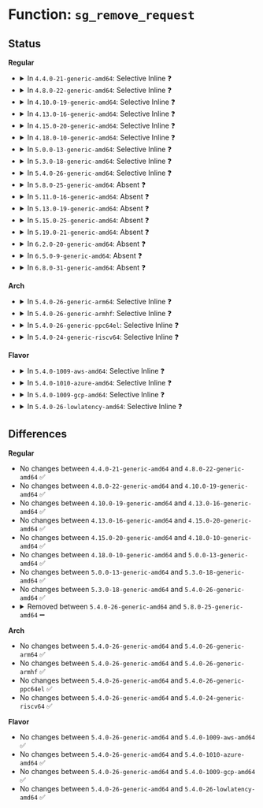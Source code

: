 # Function: <code>sg_remove_request</code>

## Status
<b>Regular</b>
<ul>
<li>
<details>
<summary>In <code>4.4.0-21-generic-amd64</code>: Selective Inline ❓</summary>

```c
int sg_remove_request(Sg_fd * sfp, Sg_request * srp)
```

```json
{
  "name": "sg_remove_request",
  "collision_type": "Unique Static",
  "inline_type": "Selective",
  "funcs": [
    {
      "addr": 18446744071584886256,
      "name": "sg_remove_request",
      "external": false,
      "loc": "drivers/scsi/sg.c:2093",
      "file": "drivers/scsi/sg.c",
      "inline": "not declared, inlined",
      "caller_inline": [],
      "caller_func": [
        "drivers/scsi/sg.c:sg_finish_rem_req",
        "drivers/scsi/sg.c:sg_write"
      ]
    }
  ],
  "symbols": [
    {
      "addr": 18446744071584886256,
      "name": "sg_remove_request",
      "section": ".text",
      "bind": "STB_LOCAL",
      "size": 145
    }
  ]
}
```
</details>
</li>
<li>
<details>
<summary>In <code>4.8.0-22-generic-amd64</code>: Selective Inline ❓</summary>

```c
int sg_remove_request(Sg_fd * sfp, Sg_request * srp)
```

```json
{
  "name": "sg_remove_request",
  "collision_type": "Unique Static",
  "inline_type": "Selective",
  "funcs": [
    {
      "addr": 18446744071585248720,
      "name": "sg_remove_request",
      "external": false,
      "loc": "drivers/scsi/sg.c:2094",
      "file": "drivers/scsi/sg.c",
      "inline": "not declared, inlined",
      "caller_inline": [],
      "caller_func": [
        "drivers/scsi/sg.c:sg_finish_rem_req",
        "drivers/scsi/sg.c:sg_write"
      ]
    }
  ],
  "symbols": [
    {
      "addr": 18446744071585248720,
      "name": "sg_remove_request",
      "section": ".text",
      "bind": "STB_LOCAL",
      "size": 145
    }
  ]
}
```
</details>
</li>
<li>
<details>
<summary>In <code>4.10.0-19-generic-amd64</code>: Selective Inline ❓</summary>

```c
int sg_remove_request(Sg_fd * sfp, Sg_request * srp)
```

```json
{
  "name": "sg_remove_request",
  "collision_type": "Unique Static",
  "inline_type": "Selective",
  "funcs": [
    {
      "addr": 18446744071585448496,
      "name": "sg_remove_request",
      "external": false,
      "loc": "drivers/scsi/sg.c:2091",
      "file": "drivers/scsi/sg.c",
      "inline": "not declared, inlined",
      "caller_inline": [],
      "caller_func": [
        "drivers/scsi/sg.c:sg_finish_rem_req",
        "drivers/scsi/sg.c:sg_write"
      ]
    }
  ],
  "symbols": [
    {
      "addr": 18446744071585448496,
      "name": "sg_remove_request",
      "section": ".text",
      "bind": "STB_LOCAL",
      "size": 145
    }
  ]
}
```
</details>
</li>
<li>
<details>
<summary>In <code>4.13.0-16-generic-amd64</code>: Selective Inline ❓</summary>

```c
int sg_remove_request(Sg_fd * sfp, Sg_request * srp)
```

```json
{
  "name": "sg_remove_request",
  "collision_type": "Unique Static",
  "inline_type": "Selective",
  "funcs": [
    {
      "addr": 18446744071585535280,
      "name": "sg_remove_request",
      "external": false,
      "loc": "drivers/scsi/sg.c:2110",
      "file": "drivers/scsi/sg.c",
      "inline": "not declared, inlined",
      "caller_inline": [],
      "caller_func": [
        "drivers/scsi/sg.c:sg_rq_end_io_usercontext",
        "drivers/scsi/sg.c:sg_write",
        "drivers/scsi/sg.c:sg_new_read",
        "drivers/scsi/sg.c:sg_new_read",
        "drivers/scsi/sg.c:sg_new_read",
        "drivers/scsi/sg.c:sg_read"
      ]
    }
  ],
  "symbols": [
    {
      "addr": 18446744071585535280,
      "name": "sg_remove_request",
      "section": ".text",
      "bind": "STB_LOCAL",
      "size": 165
    }
  ]
}
```
</details>
</li>
<li>
<details>
<summary>In <code>4.15.0-20-generic-amd64</code>: Selective Inline ❓</summary>

```c
int sg_remove_request(Sg_fd * sfp, Sg_request * srp)
```

```json
{
  "name": "sg_remove_request",
  "collision_type": "Unique Static",
  "inline_type": "Selective",
  "funcs": [
    {
      "addr": 18446744071585965712,
      "name": "sg_remove_request",
      "external": false,
      "loc": "drivers/scsi/sg.c:2109",
      "file": "drivers/scsi/sg.c",
      "inline": "not declared, inlined",
      "caller_inline": [],
      "caller_func": [
        "drivers/scsi/sg.c:sg_rq_end_io_usercontext",
        "drivers/scsi/sg.c:sg_write",
        "drivers/scsi/sg.c:sg_new_read",
        "drivers/scsi/sg.c:sg_new_read",
        "drivers/scsi/sg.c:sg_new_read",
        "drivers/scsi/sg.c:sg_read"
      ]
    }
  ],
  "symbols": [
    {
      "addr": 18446744071585965712,
      "name": "sg_remove_request",
      "section": ".text",
      "bind": "STB_LOCAL",
      "size": 165
    }
  ]
}
```
</details>
</li>
<li>
<details>
<summary>In <code>4.18.0-10-generic-amd64</code>: Selective Inline ❓</summary>

```c
int sg_remove_request(Sg_fd * sfp, Sg_request * srp)
```

```json
{
  "name": "sg_remove_request",
  "collision_type": "Unique Static",
  "inline_type": "Selective",
  "funcs": [
    {
      "addr": 18446744071586213760,
      "name": "sg_remove_request",
      "external": false,
      "loc": "drivers/scsi/sg.c:2142",
      "file": "drivers/scsi/sg.c",
      "inline": "not declared, inlined",
      "caller_inline": [],
      "caller_func": [
        "drivers/scsi/sg.c:sg_rq_end_io_usercontext",
        "drivers/scsi/sg.c:sg_new_read",
        "drivers/scsi/sg.c:sg_new_read",
        "drivers/scsi/sg.c:sg_new_read"
      ]
    }
  ],
  "symbols": [
    {
      "addr": 18446744071586213760,
      "name": "sg_remove_request",
      "section": ".text",
      "bind": "STB_LOCAL",
      "size": 165
    }
  ]
}
```
</details>
</li>
<li>
<details>
<summary>In <code>5.0.0-13-generic-amd64</code>: Selective Inline ❓</summary>

```c
int sg_remove_request(Sg_fd * sfp, Sg_request * srp)
```

```json
{
  "name": "sg_remove_request",
  "collision_type": "Unique Static",
  "inline_type": "Selective",
  "funcs": [
    {
      "addr": 18446744071586355904,
      "name": "sg_remove_request",
      "external": false,
      "loc": "drivers/scsi/sg.c:2130",
      "file": "drivers/scsi/sg.c",
      "inline": "not declared, inlined",
      "caller_inline": [],
      "caller_func": [
        "drivers/scsi/sg.c:sg_rq_end_io_usercontext",
        "drivers/scsi/sg.c:sg_new_read",
        "drivers/scsi/sg.c:sg_new_read",
        "drivers/scsi/sg.c:sg_new_read"
      ]
    }
  ],
  "symbols": [
    {
      "addr": 18446744071586355904,
      "name": "sg_remove_request",
      "section": ".text",
      "bind": "STB_LOCAL",
      "size": 165
    }
  ]
}
```
</details>
</li>
<li>
<details>
<summary>In <code>5.3.0-18-generic-amd64</code>: Selective Inline ❓</summary>

```c
int sg_remove_request(Sg_fd * sfp, Sg_request * srp)
```

```json
{
  "name": "sg_remove_request",
  "collision_type": "Unique Static",
  "inline_type": "Selective",
  "funcs": [
    {
      "addr": 18446744071586599312,
      "name": "sg_remove_request",
      "external": false,
      "loc": "drivers/scsi/sg.c:2125",
      "file": "drivers/scsi/sg.c",
      "inline": "not declared, inlined",
      "caller_inline": [],
      "caller_func": [
        "drivers/scsi/sg.c:sg_rq_end_io_usercontext",
        "drivers/scsi/sg.c:sg_new_read",
        "drivers/scsi/sg.c:sg_new_read",
        "drivers/scsi/sg.c:sg_new_read"
      ]
    }
  ],
  "symbols": [
    {
      "addr": 18446744071586599312,
      "name": "sg_remove_request",
      "section": ".text",
      "bind": "STB_LOCAL",
      "size": 152
    }
  ]
}
```
</details>
</li>
<li>
<details>
<summary>In <code>5.4.0-26-generic-amd64</code>: Selective Inline ❓</summary>

```c
int sg_remove_request(Sg_fd * sfp, Sg_request * srp)
```

```json
{
  "name": "sg_remove_request",
  "collision_type": "Unique Static",
  "inline_type": "Selective",
  "funcs": [
    {
      "addr": 18446744071586746752,
      "name": "sg_remove_request",
      "external": false,
      "loc": "drivers/scsi/sg.c:2125",
      "file": "drivers/scsi/sg.c",
      "inline": "not declared, inlined",
      "caller_inline": [],
      "caller_func": [
        "drivers/scsi/sg.c:sg_rq_end_io_usercontext",
        "drivers/scsi/sg.c:sg_new_read",
        "drivers/scsi/sg.c:sg_new_read",
        "drivers/scsi/sg.c:sg_new_read"
      ]
    }
  ],
  "symbols": [
    {
      "addr": 18446744071586746752,
      "name": "sg_remove_request",
      "section": ".text",
      "bind": "STB_LOCAL",
      "size": 152
    }
  ]
}
```
</details>
</li>
<li>
<details>
<summary>In <code>5.8.0-25-generic-amd64</code>: Absent ❓</summary>

```json
{
  "name": "sg_remove_request",
  "collision_type": "Unique Static",
  "inline_type": "Selective",
  "funcs": [
    {
      "addr": 18446744071587550224,
      "name": "sg_remove_request",
      "external": false,
      "loc": "drivers/scsi/sg.c:2155",
      "file": "drivers/scsi/sg.c",
      "inline": "not declared, inlined",
      "caller_inline": [],
      "caller_func": [
        "drivers/scsi/sg.c:sg_rq_end_io_usercontext",
        "drivers/scsi/sg.c:sg_new_read",
        "drivers/scsi/sg.c:sg_new_read",
        "drivers/scsi/sg.c:sg_new_read",
        "drivers/scsi/sg.c:sg_read"
      ]
    }
  ],
  "symbols": [
    {
      "addr": 18446744071587550224,
      "name": "sg_remove_request.isra.0",
      "section": ".text",
      "bind": "STB_LOCAL",
      "size": 124
    }
  ]
}
```
</details>
</li>
<li>
<details>
<summary>In <code>5.11.0-16-generic-amd64</code>: Absent ❓</summary>

```json
{
  "name": "sg_remove_request",
  "collision_type": "Unique Static",
  "inline_type": "Selective",
  "funcs": [
    {
      "addr": 18446744071587616960,
      "name": "sg_remove_request",
      "external": false,
      "loc": "drivers/scsi/sg.c:2148",
      "file": "drivers/scsi/sg.c",
      "inline": "not declared, inlined",
      "caller_inline": [],
      "caller_func": [
        "drivers/scsi/sg.c:sg_rq_end_io_usercontext",
        "drivers/scsi/sg.c:sg_new_read",
        "drivers/scsi/sg.c:sg_new_read",
        "drivers/scsi/sg.c:sg_new_read",
        "drivers/scsi/sg.c:sg_read"
      ]
    }
  ],
  "symbols": [
    {
      "addr": 18446744071587616960,
      "name": "sg_remove_request.isra.0",
      "section": ".text",
      "bind": "STB_LOCAL",
      "size": 124
    }
  ]
}
```
</details>
</li>
<li>
<details>
<summary>In <code>5.13.0-19-generic-amd64</code>: Absent ❓</summary>

```json
{
  "name": "sg_remove_request",
  "collision_type": "Unique Static",
  "inline_type": "Selective",
  "funcs": [
    {
      "addr": 18446744071587497280,
      "name": "sg_remove_request",
      "external": false,
      "loc": "drivers/scsi/sg.c:2142",
      "file": "drivers/scsi/sg.c",
      "inline": "not declared, inlined",
      "caller_inline": [],
      "caller_func": [
        "drivers/scsi/sg.c:sg_rq_end_io_usercontext",
        "drivers/scsi/sg.c:sg_new_read",
        "drivers/scsi/sg.c:sg_new_read",
        "drivers/scsi/sg.c:sg_new_read",
        "drivers/scsi/sg.c:sg_read"
      ]
    }
  ],
  "symbols": [
    {
      "addr": 18446744071587497280,
      "name": "sg_remove_request.isra.0",
      "section": ".text",
      "bind": "STB_LOCAL",
      "size": 124
    }
  ]
}
```
</details>
</li>
<li>
<details>
<summary>In <code>5.15.0-25-generic-amd64</code>: Absent ❓</summary>

```json
{
  "name": "sg_remove_request",
  "collision_type": "Unique Static",
  "inline_type": "Selective",
  "funcs": [
    {
      "addr": 18446744071588073616,
      "name": "sg_remove_request",
      "external": false,
      "loc": "drivers/scsi/sg.c:2111",
      "file": "drivers/scsi/sg.c",
      "inline": "not declared, inlined",
      "caller_inline": [],
      "caller_func": [
        "drivers/scsi/sg.c:sg_rq_end_io_usercontext",
        "drivers/scsi/sg.c:sg_new_read",
        "drivers/scsi/sg.c:sg_new_read",
        "drivers/scsi/sg.c:sg_new_read",
        "drivers/scsi/sg.c:sg_read"
      ]
    }
  ],
  "symbols": [
    {
      "addr": 18446744071588073616,
      "name": "sg_remove_request.isra.0",
      "section": ".text",
      "bind": "STB_LOCAL",
      "size": 124
    }
  ]
}
```
</details>
</li>
<li>
<details>
<summary>In <code>5.19.0-21-generic-amd64</code>: Absent ❓</summary>

```json
{
  "name": "sg_remove_request",
  "collision_type": "Unique Static",
  "inline_type": "Selective",
  "funcs": [
    {
      "addr": 18446744071589442480,
      "name": "sg_remove_request",
      "external": false,
      "loc": "drivers/scsi/sg.c:2138",
      "file": "drivers/scsi/sg.c",
      "inline": "not declared, inlined",
      "caller_inline": [],
      "caller_func": [
        "drivers/scsi/sg.c:sg_rq_end_io_usercontext",
        "drivers/scsi/sg.c:sg_write",
        "drivers/scsi/sg.c:sg_write",
        "drivers/scsi/sg.c:sg_new_read",
        "drivers/scsi/sg.c:sg_new_read",
        "drivers/scsi/sg.c:sg_new_read",
        "drivers/scsi/sg.c:sg_read"
      ]
    }
  ],
  "symbols": [
    {
      "addr": 18446744071589442480,
      "name": "sg_remove_request.isra.0",
      "section": ".text",
      "bind": "STB_LOCAL",
      "size": 200
    }
  ]
}
```
</details>
</li>
<li>
<details>
<summary>In <code>6.2.0-20-generic-amd64</code>: Absent ❓</summary>

```json
{
  "name": "sg_remove_request",
  "collision_type": "Unique Static",
  "inline_type": "Selective",
  "funcs": [
    {
      "addr": 18446744071591019776,
      "name": "sg_remove_request",
      "external": false,
      "loc": "drivers/scsi/sg.c:2121",
      "file": "drivers/scsi/sg.c",
      "inline": "not declared, inlined",
      "caller_inline": [],
      "caller_func": [
        "drivers/scsi/sg.c:sg_rq_end_io_usercontext",
        "drivers/scsi/sg.c:sg_write",
        "drivers/scsi/sg.c:sg_write",
        "drivers/scsi/sg.c:sg_new_read",
        "drivers/scsi/sg.c:sg_new_read",
        "drivers/scsi/sg.c:sg_new_read",
        "drivers/scsi/sg.c:sg_read"
      ]
    }
  ],
  "symbols": [
    {
      "addr": 18446744071591019776,
      "name": "sg_remove_request.isra.0",
      "section": ".text",
      "bind": "STB_LOCAL",
      "size": 200
    }
  ]
}
```
</details>
</li>
<li>
<details>
<summary>In <code>6.5.0-9-generic-amd64</code>: Absent ❓</summary>

```json
{
  "name": "sg_remove_request",
  "collision_type": "Unique Static",
  "inline_type": "Selective",
  "funcs": [
    {
      "addr": 18446744071591373536,
      "name": "sg_remove_request",
      "external": false,
      "loc": "drivers/scsi/sg.c:2132",
      "file": "drivers/scsi/sg.c",
      "inline": "not declared, inlined",
      "caller_inline": [],
      "caller_func": [
        "drivers/scsi/sg.c:sg_rq_end_io_usercontext",
        "drivers/scsi/sg.c:sg_write",
        "drivers/scsi/sg.c:sg_write",
        "drivers/scsi/sg.c:sg_new_read",
        "drivers/scsi/sg.c:sg_new_read",
        "drivers/scsi/sg.c:sg_new_read",
        "drivers/scsi/sg.c:sg_read"
      ]
    }
  ],
  "symbols": [
    {
      "addr": 18446744071591373536,
      "name": "sg_remove_request.isra.0",
      "section": ".text",
      "bind": "STB_LOCAL",
      "size": 200
    }
  ]
}
```
</details>
</li>
<li>
<details>
<summary>In <code>6.8.0-31-generic-amd64</code>: Absent ❓</summary>

```json
{
  "name": "sg_remove_request",
  "collision_type": "Unique Static",
  "inline_type": "Selective",
  "funcs": [
    {
      "addr": 18446744071591723984,
      "name": "sg_remove_request",
      "external": false,
      "loc": "drivers/scsi/sg.c:2131",
      "file": "drivers/scsi/sg.c",
      "inline": "not declared, inlined",
      "caller_inline": [],
      "caller_func": [
        "drivers/scsi/sg.c:sg_rq_end_io_usercontext",
        "drivers/scsi/sg.c:sg_write",
        "drivers/scsi/sg.c:sg_write",
        "drivers/scsi/sg.c:sg_new_read",
        "drivers/scsi/sg.c:sg_new_read",
        "drivers/scsi/sg.c:sg_new_read",
        "drivers/scsi/sg.c:sg_read"
      ]
    }
  ],
  "symbols": [
    {
      "addr": 18446744071591723984,
      "name": "sg_remove_request.isra.0",
      "section": ".text",
      "bind": "STB_LOCAL",
      "size": 200
    }
  ]
}
```
</details>
</li>
</ul>
<b>Arch</b>
<ul>
<li>
<details>
<summary>In <code>5.4.0-26-generic-arm64</code>: Selective Inline ❓</summary>

```c
int sg_remove_request(Sg_fd * sfp, Sg_request * srp)
```

```json
{
  "name": "sg_remove_request",
  "collision_type": "Unique Static",
  "inline_type": "Selective",
  "funcs": [
    {
      "addr": 18446603336499658744,
      "name": "sg_remove_request",
      "external": false,
      "loc": "drivers/scsi/sg.c:2125",
      "file": "drivers/scsi/sg.c",
      "inline": "not declared, inlined",
      "caller_inline": [],
      "caller_func": [
        "drivers/scsi/sg.c:sg_rq_end_io_usercontext",
        "drivers/scsi/sg.c:sg_new_read",
        "drivers/scsi/sg.c:sg_new_read",
        "drivers/scsi/sg.c:sg_new_read"
      ]
    }
  ],
  "symbols": [
    {
      "addr": 18446603336499658744,
      "name": "sg_remove_request",
      "section": ".text",
      "bind": "STB_LOCAL",
      "size": 256
    }
  ]
}
```
</details>
</li>
<li>
<details>
<summary>In <code>5.4.0-26-generic-armhf</code>: Selective Inline ❓</summary>

```c
int sg_remove_request(Sg_fd * sfp, Sg_request * srp)
```

```json
{
  "name": "sg_remove_request",
  "collision_type": "Unique Static",
  "inline_type": "Selective",
  "funcs": [
    {
      "addr": 3232113436,
      "name": "sg_remove_request",
      "external": false,
      "loc": "drivers/scsi/sg.c:2125",
      "file": "drivers/scsi/sg.c",
      "inline": "not declared, inlined",
      "caller_inline": [],
      "caller_func": [
        "drivers/scsi/sg.c:sg_rq_end_io_usercontext",
        "drivers/scsi/sg.c:sg_new_write",
        "drivers/scsi/sg.c:sg_new_write",
        "drivers/scsi/sg.c:sg_new_write",
        "drivers/scsi/sg.c:sg_new_write",
        "drivers/scsi/sg.c:sg_new_write",
        "drivers/scsi/sg.c:sg_new_write",
        "drivers/scsi/sg.c:sg_new_write",
        "drivers/scsi/sg.c:sg_new_read",
        "drivers/scsi/sg.c:sg_new_read",
        "drivers/scsi/sg.c:sg_new_read"
      ]
    }
  ],
  "symbols": [
    {
      "addr": 3232113436,
      "name": "sg_remove_request",
      "section": ".text",
      "bind": "STB_LOCAL",
      "size": 164
    }
  ]
}
```
</details>
</li>
<li>
<details>
<summary>In <code>5.4.0-26-generic-ppc64el</code>: Selective Inline ❓</summary>

```c
int sg_remove_request(Sg_fd * sfp, Sg_request * srp)
```

```json
{
  "name": "sg_remove_request",
  "collision_type": "Unique Static",
  "inline_type": "Selective",
  "funcs": [
    {
      "addr": 13835058055292986960,
      "name": "sg_remove_request",
      "external": false,
      "loc": "drivers/scsi/sg.c:2125",
      "file": "drivers/scsi/sg.c",
      "inline": "not declared, inlined",
      "caller_inline": [],
      "caller_func": [
        "drivers/scsi/sg.c:sg_rq_end_io_usercontext",
        "drivers/scsi/sg.c:sg_new_read",
        "drivers/scsi/sg.c:sg_new_read",
        "drivers/scsi/sg.c:sg_new_read"
      ]
    }
  ],
  "symbols": [
    {
      "addr": 13835058055292986960,
      "name": "sg_remove_request",
      "section": ".text",
      "bind": "STB_LOCAL",
      "size": 328
    }
  ]
}
```
</details>
</li>
<li>
<details>
<summary>In <code>5.4.0-24-generic-riscv64</code>: Selective Inline ❓</summary>

```c
int sg_remove_request(Sg_fd * sfp, Sg_request * srp)
```

```json
{
  "name": "sg_remove_request",
  "collision_type": "Unique Static",
  "inline_type": "Selective",
  "funcs": [
    {
      "addr": 18446743936276841244,
      "name": "sg_remove_request",
      "external": false,
      "loc": "drivers/scsi/sg.c:2125",
      "file": "drivers/scsi/sg.c",
      "inline": "not declared, inlined",
      "caller_inline": [],
      "caller_func": [
        "drivers/scsi/sg.c:sg_rq_end_io_usercontext",
        "drivers/scsi/sg.c:sg_new_read",
        "drivers/scsi/sg.c:sg_new_read",
        "drivers/scsi/sg.c:sg_new_read"
      ]
    }
  ],
  "symbols": [
    {
      "addr": 18446743936276841244,
      "name": "sg_remove_request",
      "section": ".text",
      "bind": "STB_LOCAL",
      "size": 148
    }
  ]
}
```
</details>
</li>
</ul>
<b>Flavor</b>
<ul>
<li>
<details>
<summary>In <code>5.4.0-1009-aws-amd64</code>: Selective Inline ❓</summary>

```c
int sg_remove_request(Sg_fd * sfp, Sg_request * srp)
```

```json
{
  "name": "sg_remove_request",
  "collision_type": "Unique Static",
  "inline_type": "Selective",
  "funcs": [
    {
      "addr": 18446744071586437232,
      "name": "sg_remove_request",
      "external": false,
      "loc": "drivers/scsi/sg.c:2125",
      "file": "drivers/scsi/sg.c",
      "inline": "not declared, inlined",
      "caller_inline": [],
      "caller_func": [
        "drivers/scsi/sg.c:sg_rq_end_io_usercontext",
        "drivers/scsi/sg.c:sg_new_read",
        "drivers/scsi/sg.c:sg_new_read",
        "drivers/scsi/sg.c:sg_new_read"
      ]
    }
  ],
  "symbols": [
    {
      "addr": 18446744071586437232,
      "name": "sg_remove_request",
      "section": ".text",
      "bind": "STB_LOCAL",
      "size": 152
    }
  ]
}
```
</details>
</li>
<li>
<details>
<summary>In <code>5.4.0-1010-azure-amd64</code>: Selective Inline ❓</summary>

```c
int sg_remove_request(Sg_fd * sfp, Sg_request * srp)
```

```json
{
  "name": "sg_remove_request",
  "collision_type": "Unique Static",
  "inline_type": "Selective",
  "funcs": [
    {
      "addr": 18446744071586313488,
      "name": "sg_remove_request",
      "external": false,
      "loc": "drivers/scsi/sg.c:2125",
      "file": "drivers/scsi/sg.c",
      "inline": "not declared, inlined",
      "caller_inline": [],
      "caller_func": [
        "drivers/scsi/sg.c:sg_rq_end_io_usercontext",
        "drivers/scsi/sg.c:sg_new_read",
        "drivers/scsi/sg.c:sg_new_read",
        "drivers/scsi/sg.c:sg_new_read"
      ]
    }
  ],
  "symbols": [
    {
      "addr": 18446744071586313488,
      "name": "sg_remove_request",
      "section": ".text",
      "bind": "STB_LOCAL",
      "size": 152
    }
  ]
}
```
</details>
</li>
<li>
<details>
<summary>In <code>5.4.0-1009-gcp-amd64</code>: Selective Inline ❓</summary>

```c
int sg_remove_request(Sg_fd * sfp, Sg_request * srp)
```

```json
{
  "name": "sg_remove_request",
  "collision_type": "Unique Static",
  "inline_type": "Selective",
  "funcs": [
    {
      "addr": 18446744071586701312,
      "name": "sg_remove_request",
      "external": false,
      "loc": "drivers/scsi/sg.c:2125",
      "file": "drivers/scsi/sg.c",
      "inline": "not declared, inlined",
      "caller_inline": [],
      "caller_func": [
        "drivers/scsi/sg.c:sg_rq_end_io_usercontext",
        "drivers/scsi/sg.c:sg_new_read",
        "drivers/scsi/sg.c:sg_new_read",
        "drivers/scsi/sg.c:sg_new_read"
      ]
    }
  ],
  "symbols": [
    {
      "addr": 18446744071586701312,
      "name": "sg_remove_request",
      "section": ".text",
      "bind": "STB_LOCAL",
      "size": 152
    }
  ]
}
```
</details>
</li>
<li>
<details>
<summary>In <code>5.4.0-26-lowlatency-amd64</code>: Selective Inline ❓</summary>

```c
int sg_remove_request(Sg_fd * sfp, Sg_request * srp)
```

```json
{
  "name": "sg_remove_request",
  "collision_type": "Unique Static",
  "inline_type": "Selective",
  "funcs": [
    {
      "addr": 18446744071586807312,
      "name": "sg_remove_request",
      "external": false,
      "loc": "drivers/scsi/sg.c:2125",
      "file": "drivers/scsi/sg.c",
      "inline": "not declared, inlined",
      "caller_inline": [],
      "caller_func": [
        "drivers/scsi/sg.c:sg_rq_end_io_usercontext",
        "drivers/scsi/sg.c:sg_new_read",
        "drivers/scsi/sg.c:sg_new_read",
        "drivers/scsi/sg.c:sg_new_read"
      ]
    }
  ],
  "symbols": [
    {
      "addr": 18446744071586807312,
      "name": "sg_remove_request",
      "section": ".text",
      "bind": "STB_LOCAL",
      "size": 152
    }
  ]
}
```
</details>
</li>
</ul>

## Differences
<b>Regular</b>
<ul>
<li>
No changes between <code>4.4.0-21-generic-amd64</code> and <code>4.8.0-22-generic-amd64</code> ✅
</li>
<li>
No changes between <code>4.8.0-22-generic-amd64</code> and <code>4.10.0-19-generic-amd64</code> ✅
</li>
<li>
No changes between <code>4.10.0-19-generic-amd64</code> and <code>4.13.0-16-generic-amd64</code> ✅
</li>
<li>
No changes between <code>4.13.0-16-generic-amd64</code> and <code>4.15.0-20-generic-amd64</code> ✅
</li>
<li>
No changes between <code>4.15.0-20-generic-amd64</code> and <code>4.18.0-10-generic-amd64</code> ✅
</li>
<li>
No changes between <code>4.18.0-10-generic-amd64</code> and <code>5.0.0-13-generic-amd64</code> ✅
</li>
<li>
No changes between <code>5.0.0-13-generic-amd64</code> and <code>5.3.0-18-generic-amd64</code> ✅
</li>
<li>
No changes between <code>5.3.0-18-generic-amd64</code> and <code>5.4.0-26-generic-amd64</code> ✅
</li>
<li>
<details>
<summary>Removed between <code>5.4.0-26-generic-amd64</code> and <code>5.8.0-25-generic-amd64</code> ➖</summary>

```c
int sg_remove_request(Sg_fd * sfp, Sg_request * srp)
```
</details>
</li>
</ul>
<b>Arch</b>
<ul>
<li>
No changes between <code>5.4.0-26-generic-amd64</code> and <code>5.4.0-26-generic-arm64</code> ✅
</li>
<li>
No changes between <code>5.4.0-26-generic-amd64</code> and <code>5.4.0-26-generic-armhf</code> ✅
</li>
<li>
No changes between <code>5.4.0-26-generic-amd64</code> and <code>5.4.0-26-generic-ppc64el</code> ✅
</li>
<li>
No changes between <code>5.4.0-26-generic-amd64</code> and <code>5.4.0-24-generic-riscv64</code> ✅
</li>
</ul>
<b>Flavor</b>
<ul>
<li>
No changes between <code>5.4.0-26-generic-amd64</code> and <code>5.4.0-1009-aws-amd64</code> ✅
</li>
<li>
No changes between <code>5.4.0-26-generic-amd64</code> and <code>5.4.0-1010-azure-amd64</code> ✅
</li>
<li>
No changes between <code>5.4.0-26-generic-amd64</code> and <code>5.4.0-1009-gcp-amd64</code> ✅
</li>
<li>
No changes between <code>5.4.0-26-generic-amd64</code> and <code>5.4.0-26-lowlatency-amd64</code> ✅
</li>
</ul>

